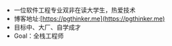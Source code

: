 - 一位软件工程专业双非在读大学生，热爱技术
- 博客地址:[https://pgthinker.me](https://pgthinker.me)
- 目标中、大厂、自学成才
- Goal：全栈工程师

